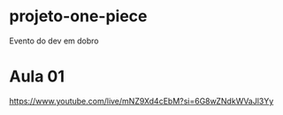 # projeto-one-piece
 Evento do dev em dobro 

# Aula 01
https://www.youtube.com/live/mNZ9Xd4cEbM?si=6G8wZNdkWVaJl3Yy

